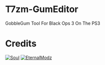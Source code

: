 # T7zm-GumEditor
 GobbleGum Tool For Black Ops 3 On The PS3

 # Credits

[![Soul](https://img.shields.io/badge/Soul-grey)](https://github.com/PappaSoul)
[![EternalModz](https://img.shields.io/badge/EternalModz-grey)](https://github.com/EternalModz/CrEaTiiOn-Brotherhood-Theme-Library-NET)